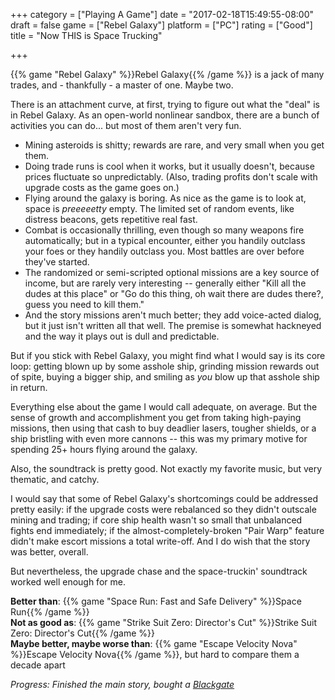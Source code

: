 +++
category = ["Playing A Game"]
date = "2017-02-18T15:49:55-08:00"
draft = false
game = ["Rebel Galaxy"]
platform = ["PC"]
rating = ["Good"]
title = "Now THIS is Space Trucking"

+++

{{% game "Rebel Galaxy" %}}Rebel Galaxy{{% /game %}} is a jack of many trades, and - thankfully - a master of one.  Maybe two.

There is an attachment curve, at first, trying to figure out what the "deal" is in Rebel Galaxy.  As an open-world nonlinear sandbox, there are a bunch of activities you can do... but most of them aren't very fun.

* Mining asteroids is shitty; rewards are rare, and very small when you get them.
* Doing trade runs is cool when it works, but it usually doesn't, because prices fluctuate so unpredictably.  (Also, trading profits don't scale with upgrade costs as the game goes on.)
* Flying around the galaxy is boring.  As nice as the game is to look at, space is <i>preeeeetty</i> empty.  The limited set of random events, like distress beacons, gets repetitive real fast.
* Combat is occasionally thrilling, even though so many weapons fire automatically; but in a typical encounter, either you handily outclass your foes or they handily outclass you.  Most battles are over before they've started.
* The randomized or semi-scripted optional missions are a key source of income, but are rarely very interesting -- generally either "Kill all the dudes at this place" or "Go do this thing, oh wait there are dudes there?, guess you need to kill them."
* And the story missions aren't much better; they add voice-acted dialog, but it just isn't written all that well.  The premise is somewhat hackneyed and the way it plays out is dull and predictable.

But if you stick with Rebel Galaxy, you might find what I would say is its core loop: getting blown up by some asshole ship, grinding mission rewards out of spite, buying a bigger ship, and smiling as <i>you</i> blow up that asshole ship in return.

Everything else about the game I would call adequate, on average.  But the sense of growth and accomplishment you get from taking high-paying missions, then using that cash to buy deadlier lasers, tougher shields, or a ship bristling with even more cannons -- this was my primary motive for spending 25+ hours flying around the galaxy.

Also, the soundtrack is pretty good.  Not exactly my favorite music, but very thematic, and catchy.

I would say that some of Rebel Galaxy's shortcomings could be addressed pretty easily: if the upgrade costs were rebalanced so they didn't outscale mining and trading; if core ship health wasn't so small that unbalanced fights end immediately; if the almost-completely-broken "Pair Warp" feature didn't make escort missions a total write-off.  And I do wish that the story was better, overall.

But nevertheless, the upgrade chase and the space-truckin' soundtrack worked well enough for me.

<b>Better than</b>: {{% game "Space Run: Fast and Safe Delivery" %}}Space Run{{% /game %}}  
<b>Not as good as</b>: {{% game "Strike Suit Zero: Director's Cut" %}}Strike Suit Zero: Director's Cut{{% /game %}}  
<b>Maybe better, maybe worse than</b>: {{% game "Escape Velocity Nova" %}}Escape Velocity Nova{{% /game %}}, but hard to compare them a decade apart

<i>Progress: Finished the main story, bought a <a href="http://rebelgalaxy.gamepedia.com/Ships/Blackgate">Blackgate</a></i>
